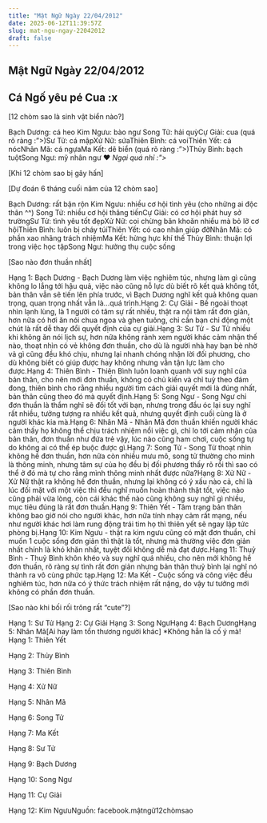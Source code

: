 ```yaml
---
title: "Mật Ngữ Ngày 22/04/2012"
date: 2025-06-12T11:39:57Z
slug: mat-ngu-ngay-22042012
draft: false
---
```


## Mật Ngữ Ngày 22/04/2012

## Cá Ngố yêu pé Cua :x

[12 chòm sao là sinh vật biển nào?] 

 
Bạch Dương: cá heo 
Kim Ngưu: bào ngư 
Song Tử: hải quỳCự Giải: cua (quá rõ ràng :”>)Sư Tử: cá mậpXử Nữ: sứaThiên Bình: cá voiThiên Yết: cá nócNhân Mã: cá ngựaMa Kết: dê biển (quá rõ ràng :”>)Thủy Bình: bạch tuộtSong Ngư: mỹ nhân ngư ♥ *Ngại quá nhỉ :">* 
 
 
[Khi 12 chòm sao bị gây hấn] 

 
 
 
[Dự đoán 6 tháng cuối năm của 12 chòm sao] 

 
Bạch Dương: rất bận rộn 
Kim Ngưu: nhiều cơ hội tình yêu (cho những ai độc thân ^^) 
Song Tử: nhiều cơ hội thăng tiếnCự Giải: có cơ hội phát huy sở trườngSư Tử: tình yêu tốt đẹpXử Nữ: coi chừng băn khoăn nhiều mà bỏ lỡ cơ hộiThiên Bình: luôn bị cháy túiThiên Yết: có cao nhân giúp đỡNhân Mã: có phần xao nhãng trách nhiệmMa Kết: hừng hực khí thế Thủy Bình: thuận lợi trong việc học tậpSong Ngư: hưởng thụ cuộc sống 
 
[Sao nào đơn thuần nhất] 

 
Hạng 1: Bạch Dương - Bạch Dương làm việc nghiêm túc, nhưng làm gì cũng không lo lắng tới hậu quả, việc nào cũng nỗ lực dù biết rõ kết quả không tốt, bản thân vẫn sẽ tiến lên phía trước, vì Bạch Dương nghĩ kết quả không quan trọng, quan trọng nhất vẫn là...quá trình.Hạng 2: Cự Giải - Bề ngoài thoạt nhìn lạnh lùng, là 1 người có tâm sự rất nhiều, thật ra nội tâm rất đơn giản, hơn nữa có hơi ăn nói chua ngoa và ghen tuông, chỉ cần bạn chỉ động một chút là rất dễ thay đổi quyết định của cự giải.Hạng 3: Sư Tử - Sư Tử nhiều khi không ăn nói lịch sự, hơn nữa không rảnh xem người khác cảm nhận thế nào, thoạt nhìn có vẻ không đơn thuần, cho dù là người nhà hay bạn bè nhờ vả gì cũng đều khó chịu, nhưng lại nhanh chóng nhận lời đối phương, cho dù không biết có giúp được hay không nhưng vẫn tận lực làm cho được.Hạng 4: Thiên Bình - Thiên Bình luôn loanh quanh với suy nghĩ của bản thân, cho nên mới đơn thuần, không có chủ kiến và chỉ tuỳ theo đám đong, thiên bình cho rằng nhiều người tìm cách giải quyết mới là đúng nhất, bản thân cũng theo đó mà quyết định.Hạng 5: Song Ngư - Song Ngư chỉ đơn thuần là thầm nghĩ sẽ đối tốt với bạn, nhưng trong đầu óc lại suy nghĩ rất nhiều, tưởng tượng ra nhiều kết quả, nhưng quyết định cuối cùng là ở người khác kia mà.Hạng 6: Nhân Mã - Nhân Mã đơn thuần khiến người khác cảm thấy họ không thể chịu trách nhiệm nổi việc gì, chỉ lo tới cảm nhận của bản thân, đơn thuần như đứa trẻ vậy, lúc nào cũng ham chơi, cuộc sống tự do không ai có thể ép buộc được gì.Hạng 7: Song Tử - Song Tử thoạt nhìn không hề đơn thuần, hơn nữa còn nhiều mưu mô, song tử thường cho mình là thông minh, nhưng tâm sự của họ đều bị đối phương thấy rõ rồi thì sao có thể ở đó mà tự cho rằng mình thông minh nhất được nữa?Hạng 8: Xử Nữ - Xử Nữ thật ra không hề đơn thuần, nhưng lại không có ý xấu nào cả, chỉ là lúc đối mặt với một việc thì đều nghĩ muốn hoàn thành thật tốt, việc nào cũng phải vừa lòng, còn cái khác thế nào cũng không suy nghĩ gì nhiều, mục tiêu đúng là rất đơn thuần.Hạng 9: Thiên Yết - Tâm trạng bản thân không bao giờ nói cho người khác, hơn nữa tính nhạy cảm rất mạng, nếu như người khác hơi làm rung động trái tim họ thì thiên yết sẽ ngay lập tức phòng bị.Hạng 10: Kim Ngưu - thật ra kim ngưu cũng có mặt đơn thuần, chỉ muốn 1 cuộc sống đơn giản thì thật là tốt, nhưng mà thường việc đơn giản nhất chính là khó khăn nhất, tuyệt đối không dễ mà đạt được.Hạng 11: Thuỷ Bình - Thuỷ Bình khôn khéo và suy nghĩ quá nhiều, cho nên mới không hề đơn thuần, rõ ràng sự tình rất đơn giản nhưng bản thân thuỷ bình lại nghĩ nó thành ra vô cùng phức tạp.Hạng 12: Ma Kết - Cuộc sống và công việc đều nghiêm túc, hơn nữa có ý thức trách nhiệm rất nặng, do vậy tư tưởng mới không có phần đơn thuần. 
 
[Sao nào khi bối rối trông rất “cute”?] 

 
Hạng 1: Sư Tử 
Hạng 2: Cự Giải 
Hạng 3: Song NgưHạng 4: Bạch DươngHạng 5: Nhân Mã[Ai hay làm tổn thương người khác]
*Không hẳn là cố ý mà!
Hạng 1: Thiên Yết 

Hạng 2: Thủy Bình 

Hạng 3: Thiên Bình 

Hạng 4: Xử Nữ 

Hạng 5: Nhân Mã

Hạng 6: Song Tử

Hạng 7: Ma Kết

Hạng 8: Sư Tử 

Hạng 9: Bạch Dương

Hạng 10: Song Ngư

Hạng 11: Cự Giải

Hạng 12: Kim NgưuNguồn: facebook.mậtngữ12chòmsao